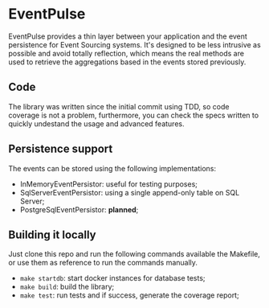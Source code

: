 # EventPulse

EventPulse provides a thin layer between your application and the event persistence
for Event Sourcing systems. It's designed to be less intrusive as possible and
avoid totally reflection, which means the real methods are used to retrieve the
aggregations based in the events stored previously.

## Code

The library was written since the initial commit using TDD, so code coverage is not
a problem, furthermore, you can check the specs written to quickly undestand the
usage and advanced features.

## Persistence support

The events can be stored using the following implementations:

- InMemoryEventPersistor: useful for testing purposes;
- SqlServerEventPersistor: using a single append-only table on SQL Server;
- PostgreSqlEventPersistor: **planned**;

## Building it locally

Just clone this repo and run the following commands available the Makefile, or
use them as reference to run the commands manually.

- `make startdb`: start docker instances for database tests;
- `make build`: build the library;
- `make test`: run tests and if success, generate the coverage report;

